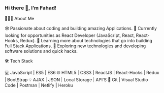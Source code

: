 ### Hi there 👋, I’m Fahad!

👨🏻‍💻 About Me

🕸️ Passionate about coding and building amazing Applications.
🔭 Currently looking for opportunities as React Developer (JavaScript, React, React-Hooks, Redux).
🌱 Learning more about technologies that go into building Full Stack Applications.
🤔 Exploring new technologies and developing software solutions and quick hacks.

🛠 Tech Stack

💻 JavaScript | ES5 | ES6
🌐 HTML5 | CSS3 | ReactJS | React-Hooks | Redux | BootStrap
💡 AJAX | JSON | Local Storage | API'S
🔧 Git | Visual Studio Code | Postman | Netlify | Heroku
